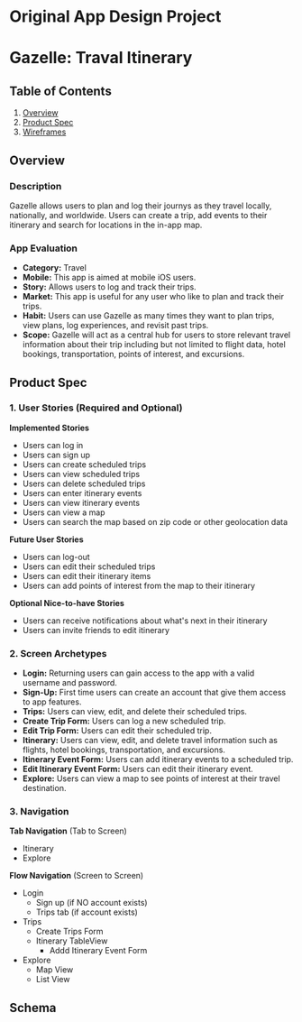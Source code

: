 Original App Design Project
===

# Gazelle: Traval Itinerary 

## Table of Contents
1. [Overview](#Overview)
1. [Product Spec](#Product-Spec)
1. [Wireframes](#Wireframes)

## Overview
### Description
Gazelle allows users to plan and log their journys as they travel locally, nationally, and worldwide. Users can create a trip, add events to their itinerary and search for locations in the in-app map.

### App Evaluation
- **Category:** Travel
- **Mobile:** This app is aimed at mobile iOS users.
- **Story:** Allows users to log and track their trips. 
- **Market:** This app is useful for any user who like to plan and track their trips.
- **Habit:** Users can use Gazelle as many times they want to plan trips, view plans, log experiences, and revisit past trips.
- **Scope:** Gazelle will act as a central hub for users to store relevant travel information about their trip including but not limited to flight data, hotel bookings, transportation, points of interest, and excursions.

## Product Spec

### 1. User Stories (Required and Optional)

**Implemented Stories**

* Users can log in
* Users can sign up
* Users can create scheduled trips
* Users can view scheduled trips
* Users can delete scheduled trips
* Users can enter itinerary events
* Users can view itinerary events
* Users can view a map
* Users can search the map based on zip code or other geolocation data

**Future User Stories**

* Users can log-out
* Users can edit their scheduled trips
* Users can edit their itinerary items
* Users can add points of interest from the map to their itinerary

**Optional Nice-to-have Stories**

* Users can receive notifications about what's next in their itinerary
* Users can invite friends to edit itinerary 

### 2. Screen Archetypes

* **Login:** Returning users can gain access to the app with a valid username and password.
* **Sign-Up:** First time users can create an account that give them access to app features.
* **Trips:** Users can view, edit, and delete their scheduled trips. 
* **Create Trip Form:** Users can log a new scheduled trip.
* **Edit Trip Form:** Users can edit their scheduled trip.
* **Itinerary:** Users can view, edit, and delete travel information such as flights, hotel bookings, transportation, and excursions.
* **Itinerary Event Form:** Users can add itinerary events to a scheduled trip.
* **Edit Itinerary Event Form:** Users can edit their itinerary event.
* **Explore:** Users can view a map to see points of interest at their travel destination. 

### 3. Navigation

**Tab Navigation** (Tab to Screen)

* Itinerary
* Explore

**Flow Navigation** (Screen to Screen)

* Login
   * Sign up (if NO account exists)
   * Trips tab (if account exists)
* Trips
   * Create Trips Form
   * Itinerary TableView
      * Addd Itinerary Event Form
* Explore
   * Map View
   * List View

## Schema
